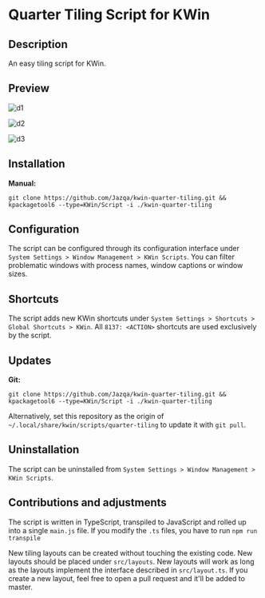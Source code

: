 # Quarter Tiling Script for KWin

## Description

An easy tiling script for KWin.

## Preview

![d1](https://i.imgur.com/mjlK2s9.gif)

![d2](https://i.imgur.com/xsuEXhw.gif)

![d3](https://i.imgur.com/7rN8hg2.gif)

## Installation

**Manual:**

    git clone https://github.com/Jazqa/kwin-quarter-tiling.git && kpackagetool6 --type=KWin/Script -i ./kwin-quarter-tiling

## Configuration

The script can be configured through its configuration interface under `System Settings > Window Management > KWin Scripts`. You can filter problematic windows with process names, window captions or window sizes.

## Shortcuts

The script adds new KWin shortcuts under `System Settings > Shortcuts > Global Shortcuts > KWin`. All `8137: <ACTION>` shortcuts are used exclusively by the script.

## Updates

**Git:**

    git clone https://github.com/Jazqa/kwin-quarter-tiling.git && kpackagetool6 --type=KWin/Script -i ./kwin-quarter-tiling

Alternatively, set this repository as the origin of `~/.local/share/kwin/scripts/quarter-tiling` to update it with `git pull`.

## Uninstallation

The script can be uninstalled from `System Settings > Window Management > KWin Scripts`.

## Contributions and adjustments

The script is written in TypeScript, transpiled to JavaScript and rolled up into a single `main.js` file. If you modify the `.ts` files, you have to run `npm run transpile`

New tiling layouts can be created without touching the existing code. New layouts should be placed under `src/layouts`. New layouts will work as long as the layouts implement the interface described in `src/layout.ts`. If you create a new layout, feel free to open a pull request and it'll be added to master.
